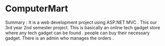 # ComputerMart
Summary : It is a web development project using ASP.NET MVC . This our 3rd year 2nd semester project. This is basically an online tech gadget store where any tech gadget can be found . people can buy their necessary gadget. There is an admin who manages the orders .  
